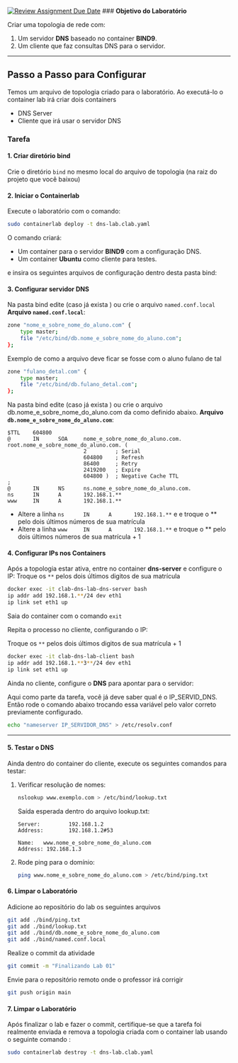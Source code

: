 [![Review Assignment Due Date](https://classroom.github.com/assets/deadline-readme-button-22041afd0340ce965d47ae6ef1cefeee28c7c493a6346c4f15d667ab976d596c.svg)](https://classroom.github.com/a/6LeR7biJ)
﻿### **Objetivo do Laboratório**

Criar uma topologia de rede com:

1.  Um servidor **DNS** baseado no container **BIND9**.
2.  Um cliente que faz consultas DNS para o servidor.

----------

## **Passo a Passo para Configurar**

Temos um arquivo de topologia criado para o laboratório. Ao executá-lo o container lab irá criar dois containers
- DNS Server
- Cliente que irá usar o servidor DNS

### **Tarefa**

#### 1. Criar diretório **bind**

Crie o diretório `bind` no mesmo local do arquivo de topologia (na raiz do projeto que você baixou)

#### 2. Iniciar o Containerlab

Execute o laboratório com o comando:

```bash
sudo containerlab deploy -t dns-lab.clab.yaml

```

O comando criará:

-   Um container para o servidor **BIND9** com a configuração DNS.
-   Um container **Ubuntu** como cliente para testes.

 e insira os seguintes arquivos de configuração dentro desta pasta bind:

#### 3. Configurar servidor DNS

Na pasta bind edite (caso já exista ) ou crie o arquivo `named.conf.local` 
**Arquivo `named.conf.local`**:

```bash
zone "nome_e_sobre_nome_do_aluno.com" {
    type master;
    file "/etc/bind/db.nome_e_sobre_nome_do_aluno.com";
};

```

Exemplo de como a arquivo deve ficar se fosse com o aluno fulano de tal

```bash
zone "fulano_detal.com" {
    type master;
    file "/etc/bind/db.fulano_detal.com";
};

```
Na pasta bind edite (caso já exista ) ou crie o arquivo db.nome_e_sobre_nome_do_aluno.com da como definido abaixo. 
**Arquivo `db.nome_e_sobre_nome_do_aluno.com`**:

```plaintext
$TTL    604800
@       IN      SOA     nome_e_sobre_nome_do_aluno.com. root.nome_e_sobre_nome_do_aluno.com. (
                        2         ; Serial
                        604800    ; Refresh
                        86400     ; Retry
                        2419200   ; Expire
                        604800 )  ; Negative Cache TTL
;
@       IN      NS      ns.nome_e_sobre_nome_do_aluno.com.
ns      IN      A       192.168.1.**
www     IN      A       192.168.1.**

```

- Altere a linha `ns      IN      A       192.168.1.**` e e troque o ** pelo dois últimos números de sua matrícula 
- Altere a linha `www     IN      A       192.168.1.**` e troque o ** pelo dois últimos números de sua matrícula + 1 



#### 4. Configurar IPs nos Containers

Após a topologia estar ativa, entre no container **dns-server** e configure o IP:
Troque os `**` pelos dois últimos digitos de sua matrícula
```bash
docker exec -it clab-dns-lab-dns-server bash
ip addr add 192.168.1.**/24 dev eth1
ip link set eth1 up

```


Saia do container com o comando `exit`

Repita o processo no cliente, configurando o IP:

Troque os `**` pelos dois últimos digitos de sua matrícula + 1

```bash
docker exec -it clab-dns-lab-client bash
ip addr add 192.168.1.**3**/24 dev eth1
ip link set eth1 up

```

Ainda no cliente, configure o **DNS** para apontar para o servidor:

Aqui como parte da tarefa, você já deve saber qual é o IP_SERVID_DNS. Então rode o comando abaixo trocando essa variável pelo valor correto previamente configurado.

```bash
echo "nameserver IP_SERVIDOR_DNS" > /etc/resolv.conf

```

----------

#### 5. Testar o DNS

Ainda dentro do container do cliente, execute os seguintes comandos para testar:

1.  Verificar resolução de nomes:
    
    ```bash
    nslookup www.exemplo.com > /etc/bind/lookup.txt
    
    ```
    
    Saída esperada dentro do arquivo lookup.txt:
    
    ```
    Server:         192.168.1.2
    Address:        192.168.1.2#53
    
    Name:   www.nome_e_sobre_nome_do_aluno.com
    Address: 192.168.1.3
    
    ```
    
2.  Rode ping para o domínio:
    
    ```bash
    ping www.nome_e_sobre_nome_do_aluno.com > /etc/bind/ping.txt
    
    ```

#### 6. Limpar o Laboratório

Adicione ao repositório do lab os seguintes arquivos

```bash
git add ./bind/ping.txt
git add ./bind/lookup.txt
git add ./bind/db.nome_e_sobre_nome_do_aluno.com
git add ./bind/named.conf.local
```
Realize o commit da atividade

```bash
git commit -m "Finalizando Lab 01"
```

Envie para o repositório remoto onde o professor irá corrigir

```bash
git push origin main
```

#### 7. Limpar o Laboratório

Após finalizar o lab e fazer o commit, certifique-se que a tarefa foi realmente enviada e remova a topologia criada com o container lab usando o seguinte comando :

```bash
sudo containerlab destroy -t dns-lab.clab.yaml

```